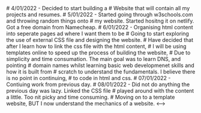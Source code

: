 <!-->

# 4/01/2022 - Decided to start building a 
# Website that will contain all my projects and resumes. 

# 5/01/2022 - Started going through w3schools.com and throwing random things onto 
# my website. Started hositng it on netlify. Got a free domain from Namecheap.

# 6/01/2022 - Organising html content into seperate pages ad where I want them to be
# Going to start exploring the use of external CSS file and designing the website. 
# Have decided that after I learn how to link the css file with the html content,
# I will be using templates online to speed up the process of building the website,
# Due to simplicity and time consumation. The main goal was to learn DNS, and pointing
# domain names whilst learning basic web developmenet skills and how it is built from 
# scratch to understand the fundamentals. I believe there is no point in continuing,
# to code in html and css.

# 07/01/2022 - Contiuing work from previous day.

# 08/01/2022 - Did not do anything the previous day was lazy. Linked the CSS file
# played around with the content a little. Too nit picky and time consuming. 
# Moving on to a template website, BUT I now understand the mechanics of a website.
<-->